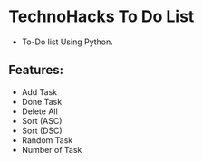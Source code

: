 # TechnoHacks To Do List
- To-Do list Using Python.

## Features:
- Add Task
- Done Task
- Delete All
- Sort (ASC)
- Sort (DSC)
- Random Task
- Number of Task
